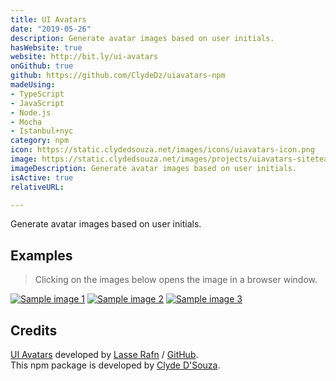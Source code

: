 ```yaml
---
title: UI Avatars
date: "2019-05-26"
description: Generate avatar images based on user initials.
hasWebsite: true
website: http://bit.ly/ui-avatars
onGithub: true
github: https://github.com/ClydeDz/uiavatars-npm
madeUsing:
- TypeScript
- JavaScript
- Node.js
- Mocha
- Istanbul+nyc
category: npm
icon: https://static.clydedsouza.net/images/icons/uiavatars-icon.png
image: https://static.clydedsouza.net/images/projects/uiavatars-siteteaser.png
imageDescription: Generate avatar images based on user initials.
isActive: true
relativeURL: 

---
```


Generate avatar images based on user initials.

## Examples 
> Clicking on the images below opens the image in a browser window.  

[![Sample image 1](https://ui-avatars.com/api/?background=990000&color=fff&name=Clyde%20D%27Souza&size=120)](https://ui-avatars.com/api/?background=990000&color=fff&name=Clyde%20D%27Souza&size=120) 
[![Sample image 2](https://ui-avatars.com/api/?bold=true&size=120)](https://ui-avatars.com/api/?bold=true&size=120) 
[![Sample image 3](https://ui-avatars.com/api/?name=Tony%20Stark&length=1&size=120&font-size=0.8&background=23ff6c&color=000000)](https://ui-avatars.com/api/?name=Tony%20Stark&length=1&size=120&font-size=0.8&background=23ff6c&color=000000)    

## Credits  
[UI Avatars](https://ui-avatars.com/) developed by [Lasse Rafn](https://twitter.com/lasserafn) / [GitHub](https://github.com/LasseRafn/ui-avatars).  
This npm package is developed by [Clyde D'Souza](https://clydedsouza.net).

